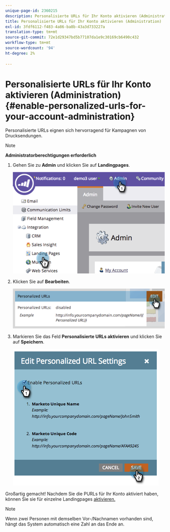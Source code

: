 ```yaml
---
unique-page-id: 2360215
description: Personalisierte URLs für Ihr Konto aktivieren (Administration) - Marketo Dokumente - Produktdokumentation
title: Personalisierte URLs für Ihr Konto aktivieren (Administration)
exl-id: 3fdf6112-f483-4a86-ba8b-43a3d733227a
translation-type: tm+mt
source-git-commit: 72e1d29347bd5b77107da1e9c30169cb6490c432
workflow-type: tm+mt
source-wordcount: '94'
ht-degree: 2%

---
```


# Personalisierte URLs für Ihr Konto aktivieren (Administration) {#enable-personalized-urls-for-your-account-administration}

Personalisierte URLs eignen sich hervorragend für Kampagnen von Drucksendungen.

>[!NOTE]
>
>**Administratorberechtigungen erforderlich**

1. Gehen Sie zu **Admin** und klicken Sie auf **Landingpages**.

   ![](assets/image2014-9-24-11-3a38-3a51.png)

1. Klicken Sie auf **Bearbeiten**.

   ![](assets/image2014-9-24-11-3a39-3a6.png)

1. Markieren Sie das Feld **Personalisierte URLs aktivieren** und klicken Sie auf **Speichern**.

   ![](assets/image2014-9-24-11-3a39-3a41.png)

Großartig gemacht! Nachdem Sie die PURLs für Ihr Konto aktiviert haben, können Sie sie für einzelne Landingpages [aktivieren.](/help/marketo/product-docs/demand-generation/landing-pages/personalizing-landing-pages/enable-personalized-urls-for-a-landing-page.md)

>[!NOTE]
>
>Wenn zwei Personen mit demselben Vor-/Nachnamen vorhanden sind, hängt das System automatisch eine Zahl an das Ende an.
